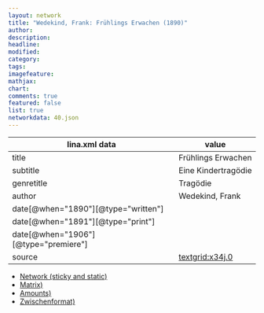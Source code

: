 ```yaml
---
layout: network
title: "Wedekind, Frank: Frühlings Erwachen (1890)"
author:
description:
headline:
modified:
category:
tags:
imagefeature: 
mathjax: 
chart: 
comments: true
featured: false
list: true
networkdata: 40.json
---
```

lina.xml data  | value
------------- | -------------
title|Frühlings Erwachen
subtitle|Eine Kindertragödie
genretitle|Tragödie
author|Wedekind, Frank
date[@when="1890"][@type="written"]|
date[@when="1891"][@type="print"]|
date[@when="1906"][@type="premiere"]|
source|[textgrid:x34j.0](https://textgridlab.org/1.0/tgcrud-public/rest/textgrid:x34j.0/data)



* [Network (sticky and static)](/linas/network40)
* [Matrix)](/linas/matrix40)
* [Amounts)](/linas/amount40)
* [Zwischenformat)](/linas/lina40 )
